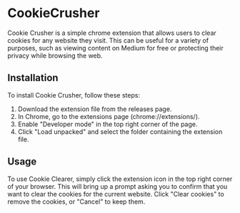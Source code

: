 # CookieCrusher

Cookie Crusher is a simple chrome extension that allows users to clear cookies for any website they visit. This can be useful for a variety of purposes, such as viewing content on Medium for free or protecting their privacy while browsing the web.

## Installation

To install Cookie Crusher, follow these steps:

1. Download the extension file from the releases page.
2. In Chrome, go to the extensions page (chrome://extensions/).
3. Enable "Developer mode" in the top right corner of the page.
4. Click "Load unpacked" and select the folder containing the extension file.

## Usage

To use Cookie Clearer, simply click the extension icon in the top right corner of your browser. This will bring up a prompt asking you to confirm that you want to clear the cookies for the current website. Click "Clear cookies" to remove the cookies, or "Cancel" to keep them.
